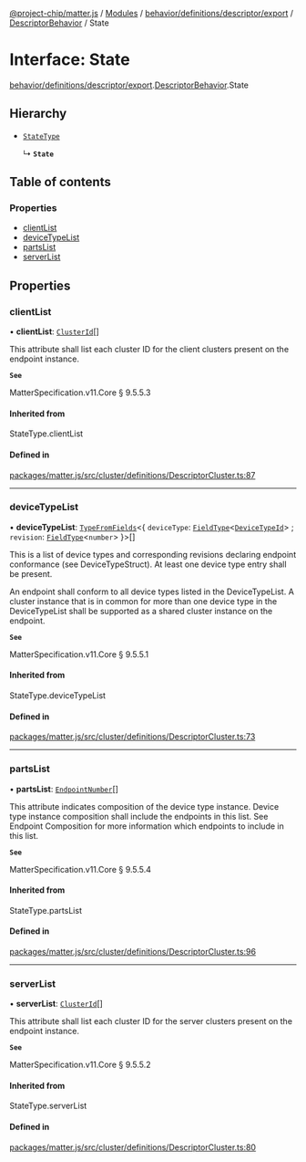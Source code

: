 [@project-chip/matter.js](../README.md) / [Modules](../modules.md) / [behavior/definitions/descriptor/export](../modules/behavior_definitions_descriptor_export.md) / [DescriptorBehavior](../modules/behavior_definitions_descriptor_export.DescriptorBehavior.md) / State

# Interface: State

[behavior/definitions/descriptor/export](../modules/behavior_definitions_descriptor_export.md).[DescriptorBehavior](../modules/behavior_definitions_descriptor_export.DescriptorBehavior.md).State

## Hierarchy

- [`StateType`](../modules/behavior_definitions_descriptor_export._internal_.md#statetype)

  ↳ **`State`**

## Table of contents

### Properties

- [clientList](behavior_definitions_descriptor_export.DescriptorBehavior.State.md#clientlist)
- [deviceTypeList](behavior_definitions_descriptor_export.DescriptorBehavior.State.md#devicetypelist)
- [partsList](behavior_definitions_descriptor_export.DescriptorBehavior.State.md#partslist)
- [serverList](behavior_definitions_descriptor_export.DescriptorBehavior.State.md#serverlist)

## Properties

### clientList

• **clientList**: [`ClusterId`](../modules/datatype_export.md#clusterid)[]

This attribute shall list each cluster ID for the client clusters present on the endpoint instance.

**`See`**

MatterSpecification.v11.Core § 9.5.5.3

#### Inherited from

StateType.clientList

#### Defined in

[packages/matter.js/src/cluster/definitions/DescriptorCluster.ts:87](https://github.com/project-chip/matter.js/blob/5f71eedebdb9fa54338bde320c311bb359b7455d/packages/matter.js/src/cluster/definitions/DescriptorCluster.ts#L87)

___

### deviceTypeList

• **deviceTypeList**: [`TypeFromFields`](../modules/tlv_export.md#typefromfields)\<\{ `deviceType`: [`FieldType`](tlv_export.FieldType.md)\<[`DeviceTypeId`](../modules/datatype_export.md#devicetypeid)\> ; `revision`: [`FieldType`](tlv_export.FieldType.md)\<`number`\>  }\>[]

This is a list of device types and corresponding revisions declaring endpoint conformance (see
DeviceTypeStruct). At least one device type entry shall be present.

An endpoint shall conform to all device types listed in the DeviceTypeList. A cluster instance that is
in common for more than one device type in the DeviceTypeList shall be supported as a shared cluster
instance on the endpoint.

**`See`**

MatterSpecification.v11.Core § 9.5.5.1

#### Inherited from

StateType.deviceTypeList

#### Defined in

[packages/matter.js/src/cluster/definitions/DescriptorCluster.ts:73](https://github.com/project-chip/matter.js/blob/5f71eedebdb9fa54338bde320c311bb359b7455d/packages/matter.js/src/cluster/definitions/DescriptorCluster.ts#L73)

___

### partsList

• **partsList**: [`EndpointNumber`](../modules/datatype_export.md#endpointnumber)[]

This attribute indicates composition of the device type instance. Device type instance composition shall
include the endpoints in this list. See Endpoint Composition for more information which endpoints to
include in this list.

**`See`**

MatterSpecification.v11.Core § 9.5.5.4

#### Inherited from

StateType.partsList

#### Defined in

[packages/matter.js/src/cluster/definitions/DescriptorCluster.ts:96](https://github.com/project-chip/matter.js/blob/5f71eedebdb9fa54338bde320c311bb359b7455d/packages/matter.js/src/cluster/definitions/DescriptorCluster.ts#L96)

___

### serverList

• **serverList**: [`ClusterId`](../modules/datatype_export.md#clusterid)[]

This attribute shall list each cluster ID for the server clusters present on the endpoint instance.

**`See`**

MatterSpecification.v11.Core § 9.5.5.2

#### Inherited from

StateType.serverList

#### Defined in

[packages/matter.js/src/cluster/definitions/DescriptorCluster.ts:80](https://github.com/project-chip/matter.js/blob/5f71eedebdb9fa54338bde320c311bb359b7455d/packages/matter.js/src/cluster/definitions/DescriptorCluster.ts#L80)
